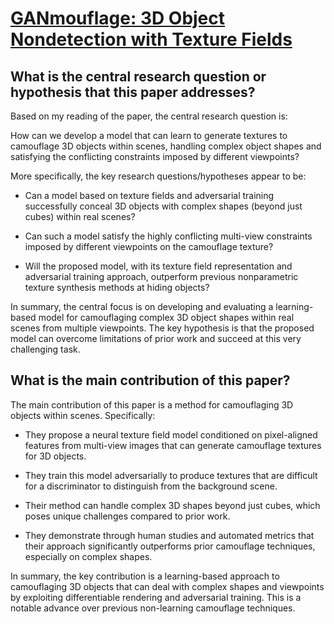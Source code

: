 # [GANmouflage: 3D Object Nondetection with Texture Fields](https://arxiv.org/abs/2201.07202)

## What is the central research question or hypothesis that this paper addresses?

 Based on my reading of the paper, the central research question is: 

How can we develop a model that can learn to generate textures to camouflage 3D objects within scenes, handling complex object shapes and satisfying the conflicting constraints imposed by different viewpoints?

More specifically, the key research questions/hypotheses appear to be:

- Can a model based on texture fields and adversarial training successfully conceal 3D objects with complex shapes (beyond just cubes) within real scenes? 

- Can such a model satisfy the highly conflicting multi-view constraints imposed by different viewpoints on the camouflage texture?

- Will the proposed model, with its texture field representation and adversarial training approach, outperform previous nonparametric texture synthesis methods at hiding objects?

In summary, the central focus is on developing and evaluating a learning-based model for camouflaging complex 3D object shapes within real scenes from multiple viewpoints. The key hypothesis is that the proposed model can overcome limitations of prior work and succeed at this very challenging task.


## What is the main contribution of this paper?

 The main contribution of this paper is a method for camouflaging 3D objects within scenes. Specifically:

- They propose a neural texture field model conditioned on pixel-aligned features from multi-view images that can generate camouflage textures for 3D objects. 

- They train this model adversarially to produce textures that are difficult for a discriminator to distinguish from the background scene.

- Their method can handle complex 3D shapes beyond just cubes, which poses unique challenges compared to prior work. 

- They demonstrate through human studies and automated metrics that their approach significantly outperforms prior camouflage techniques, especially on complex shapes.

In summary, the key contribution is a learning-based approach to camouflaging 3D objects that can deal with complex shapes and viewpoints by exploiting differentiable rendering and adversarial training. This is a notable advance over previous non-learning camouflage techniques.
